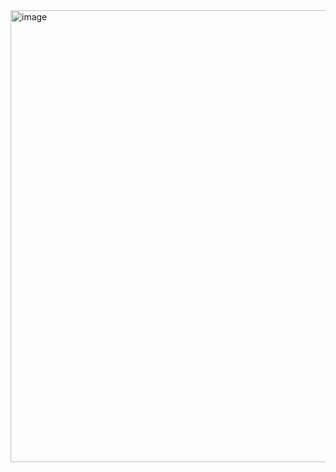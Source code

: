 <img width="803" height="723" alt="image" src="https://github.com/user-attachments/assets/f82ce316-2b10-4ec6-8011-c8481b01906c" />
